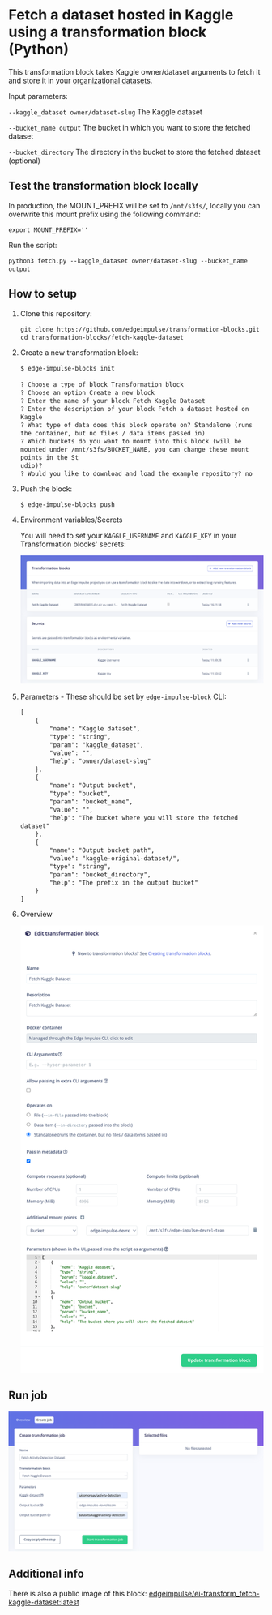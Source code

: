 # Fetch a dataset hosted in Kaggle using a transformation block (Python)

This transformation block takes Kaggle owner/dataset arguments to fetch it and store it in your [organizational datasets](https://docs.edgeimpulse.com/docs/edge-impulse-studio/organizations/data).

Input parameters:

`--kaggle_dataset owner/dataset-slug` The Kaggle dataset

`--bucket_name output` The bucket in which you want to store the fetched dataset

`--bucket_directory` The directory in the bucket to store the fetched dataset (optional)

## Test the transformation block locally

In production, the MOUNT_PREFIX will be set to `/mnt/s3fs/`, locally you can overwrite this mount prefix using the following command:

```
export MOUNT_PREFIX=''
```

Run the script:
```
python3 fetch.py --kaggle_dataset owner/dataset-slug --bucket_name output
```

## How to setup

1. Clone this repository:

    ```
    git clone https://github.com/edgeimpulse/transformation-blocks.git
    cd transformation-blocks/fetch-kaggle-dataset
    ```

2. Create a new transformation block:

    ```
    $ edge-impulse-blocks init

    ? Choose a type of block Transformation block
    ? Choose an option Create a new block
    ? Enter the name of your block Fetch Kaggle Dataset
    ? Enter the description of your block Fetch a dataset hosted on Kaggle
    ? What type of data does this block operate on? Standalone (runs the container, but no files / data items passed in)
    ? Which buckets do you want to mount into this block (will be mounted under /mnt/s3fs/BUCKET_NAME, you can change these mount points in the St
    udio)?
    ? Would you like to download and load the example repository? no
    ```

3. Push the block:

    ```
    $ edge-impulse-blocks push
    ```

4. Environment variables/Secrets

    You will need to set your `KAGGLE_USERNAME` and `KAGGLE_KEY` in your Transformation blocks' secrets:

    ![Transformation block overview](/assets/fetch-kaggle-dataset/transformation-blocks-overview.png)

5. Parameters - These should be set by `edge-impulse-block` CLI:

    ```
    [
        {
            "name": "Kaggle dataset",
            "type": "string",
            "param": "kaggle_dataset",
            "value": "",
            "help": "owner/dataset-slug"
        },
        {
            "name": "Output bucket",
            "type": "bucket",
            "param": "bucket_name",
            "value": "",
            "help": "The bucket where you will store the fetched dataset"
        },
        {
            "name": "Output bucket path",
            "value": "kaggle-original-dataset/",
            "type": "string",
            "param": "bucket_directory",
            "help": "The prefix in the output bucket"
        }
    ]
    ```

6. Overview

    ![Block overview](https://github.com/edgeimpulse/transformation-blocks/blob/main/assets/fetch-kaggle-dataset/fetch-kaggle-dataset-transformation-overview.png?raw=true)

## Run job

![Create the job](https://github.com/edgeimpulse/transformation-blocks/blob/main/assets/fetch-kaggle-dataset/create-transformation-job-2.png?raw=true)

## Additional info

There is also a public image of this block: [edgeimpulse/ei-transform_fetch-kaggle-dataset:latest](https://hub.docker.com/r/edgeimpulse/ei-transform_fetch-kaggle-dataset)